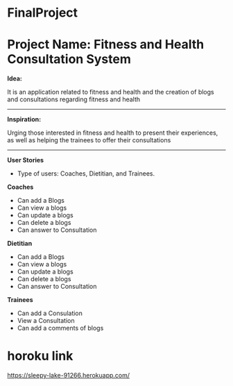 # FinalProject

# **Project Name: Fitness and Health Consultation System** 



**Idea:**

It is an application related to fitness and health and the creation of blogs and consultations regarding fitness and health


------------



**Inspiration:**

Urging those interested in fitness and health to present their experiences, as well as helping the trainees to offer their consultations


------------



**User Stories**

- Type of users: Coaches, Dietitian, and Trainees.

**Coaches**
- Can add a Blogs
- Can view a blogs
- Can update a blogs
- Can delete a blogs
- Can  answer to Consultation

**Dietitian**

- Can add a Blogs
- Can view a blogs
- Can update a blogs
- Can delete a blogs
- Can  answer to Consultation 

**Trainees**
- Can add a Consulation
-  View a Consultation
- Can add a comments of blogs 


# horoku link

https://sleepy-lake-91266.herokuapp.com/


